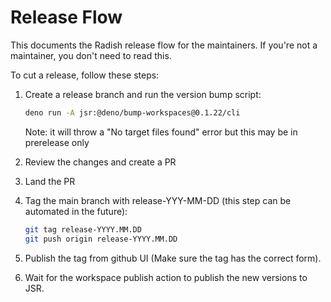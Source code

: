 # Release Flow

This documents the Radish release flow for the maintainers. If you're not a
maintainer, you don't need to read this.

To cut a release, follow these steps:

1. Create a release branch and run the version bump script:
   ```sh
   deno run -A jsr:@deno/bump-workspaces@0.1.22/cli
   ```
   Note: it will throw a "No target files found" error but this may be in prerelease only

1. Review the changes and create a PR

1. Land the PR

1. Tag the main branch with release-YYY-MM-DD (this step can be automated in the
   future):

   ```sh
   git tag release-YYYY.MM.DD
   git push origin release-YYYY.MM.DD
   ```

1. Publish the tag from github UI (Make sure the tag has the correct form).

1. Wait for the workspace publish action to publish the new versions to JSR.
